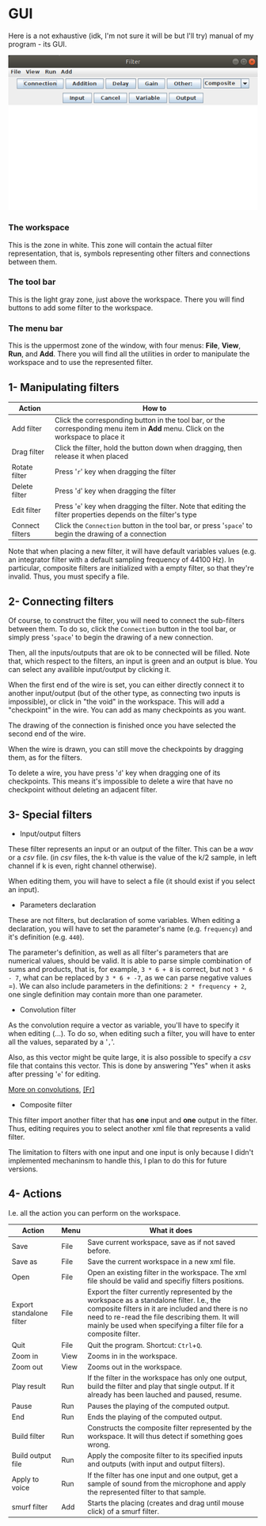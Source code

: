 # GUI

Here is a not exhaustive (idk, I'm not sure it will be but I'll try) manual of my program - its GUI.

<p align="center">
    <img src="Screenshot.png" />
</p>

### The workspace
This is the zone in white. This zone will contain the actual filter representation, that is, symbols representing other filters and connections between them.

### The tool bar
This is the light gray zone, just above the workspace. There you will find buttons to add some filter to the workspace.

### The menu bar
This is the uppermost zone of the window, with four menus: **File**, **View**, **Run**, and **Add**. There you will find all the utilities in order to manipulate the workspace and to use the represented filter.

## 1- Manipulating filters
| Action | How to |
|--------|--------|
| Add filter | Click the corresponding button in the tool bar, or the corresponding menu item in **Add** menu. Click on the workspace to place it |
| Drag filter | Click the filter, hold the button down when dragging, then release it when placed |
| Rotate filter | Press '`r`' key when dragging the filter |
| Delete filter | Press '`d`' key when dragging the filter |
| Edit filter   | Press '`e`' key when dragging the filter. Note that editing the filter properties depends on the filter's type |
| Connect filters | Click the `Connection` button in the tool bar, or press '`space`' to begin the drawing of a connection | 

Note that when placing a new filter, it will have default variables values (e.g. an integrator filter with a default sampling frequency of 44100 Hz). In particular, composite filters are initialized with a empty filter, so that they're invalid. Thus, you must specify a file.

## 2- Connecting filters
Of course, to construct the filter, you will need to connect the sub-filters between them. To do so, click the `Connection` button in the tool bar, or simply press '`space`' to begin the drawing of a new connection.

Then, all the inputs/outputs that are ok to be connected will be filled. Note that, which respect to the filters, an input is green and an output is blue. You can select any availible input/output by clicking it.

When the first end of the wire is set, you can either directly connect it to another input/output (but of the other type, as connecting two inputs is impossible), or click in "the void" in the workspace. This will add a "checkpoint" in the wire. You can add as many checkpoints as you want.

The drawing of the connection is finished once you have selected the second end of the wire.

When the wire is drawn, you can still move the checkpoints by dragging them, as for the filters.

To delete a wire, you have press '`d`' key when dragging one of its checkpoints. This means it's impossible to delete a wire that have no checkpoint without deleting an adjacent filter.

## 3- Special filters

- Input/output filters

These filter represents an input or an output of the filter. This can be a *wav* or a *csv* file. (in *csv* files, the k-th value is the value of the k/2 sample, in left channel if k is even, right channel otherwise).

When editing them, you will have to select a file (it should exist if you select an input).

- Parameters declaration

These are not filters, but declaration of some variables. When editing a declaration, you will have to set the parameter's name (e.g. `frequency`) and it's definition (e.g. `440`).

The parameter's definition, as well as all filter's parameters that are numerical values, should be valid. It is able to parse simple combination of sums and products, that is, for example, `3 * 6 + 8` is correct, but not `3 * 6 - 7`, what can be replaced by `3 * 6 + -7`, as we can parse negative values =). We can also include parameters in the definitions: `2 * frequency + 2`, one single definition may contain more than one parameter.

- Convolution filter

As the convolution require a vector as variable, you'll have to specify it when editing (...). To do so, when editing such a filter, you will have to enter all the values, separated by a '`,`'.

Also, as this vector might be quite large, it is also possible to specify a *csv* file that contains this vector. This is done by answering "Yes" when it asks after pressing '`e`' for editing.

[More on convolutions](https://en.wikipedia.org/wiki/Convolution), [[Fr]](https://fr.wikipedia.org/wiki/Produit_de_convolution)

- Composite filter

This filter import another filter that has **one** input and **one** output in the filter. Thus, editing requires you to select another xml file that represents a valid filter.

The limitation to filters with one input and one input is only because I didn't implemented mechaninsm to handle this, I plan to do this for future versions.

## 4- Actions
I.e. all the action you can perform on the workspace.

| Action | Menu | What it does |
|--------|--------|--------------|
| Save   | File   | Save current workspace, save as if not saved before. |
 Save as | File   | Save the current workspace in a new xml file. |
| Open   | File   | Open an existing filter in the workspace. The xml file should be valid and specifiy filters positions. |
| Export standalone filter | File | Export the filter currently represented by the workspace as a standalone filter. I.e., the composite filters in it are included and there is no need to re-read the file describing them. It will mainly be used when specifying a filter file for a composite filter. |
| Quit   | File   | Quit the program. Shortcut: `Ctrl`+`Q`. |
| Zoom in | View  | Zooms in in the workspace. |
| Zoom out | View | Zooms out in the workspace. |
| Play result | Run | If the filter in the workspace has only one output, build the filter and play that single output. If it already has been lauched and paused, resume. |
| Pause | Run | Pauses the playing of the computed output. |
| End  | Run | Ends the playing of the computed output. |
| Build filter | Run | Constructs the composite filter represented by the workspace. It will thus detect if something goes wrong. |
| Build output file | Run | Apply the composite filter to its specified inputs and outputs (with input and output filters). |
| Apply to voice | Run | If the filter has one input and one output, get a sample of sound from the microphone and apply the represented filter to that sample. |
| smurf filter | Add | Starts the placing (creates and drag until mouse click) of a smurf filter. |